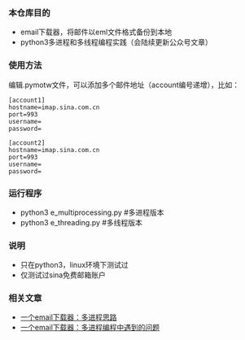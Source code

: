 ### 本仓库目的

- email下载器，将邮件以eml文件格式备份到本地
- python3多进程和多线程编程实践（会陆续更新公众号文章）

### 使用方法

编辑.pymotw文件，可以添加多个邮件地址（account编号递增），比如：

```
[account1]
hostname=imap.sina.com.cn
port=993
username=
password=

[account2]
hostname=imap.sina.com.cn
port=993
username=
password=
```

### 运行程序

- python3 e_multiprocessing.py #多进程版本
- python3 e_threading.py #多线程版本

### 说明

- 只在python3，linux环境下测试过
- 仅测试过sina免费邮箱账户

### 相关文章

- [一个email下载器：多进程思路](https://mp.weixin.qq.com/s/i5qJ7REqdelR2y2NFF8mlg)
- [一个email下载器：多进程编程中遇到的问题](https://mp.weixin.qq.com/s/oqDL76g1su9ZP-BaTbNU_A)
